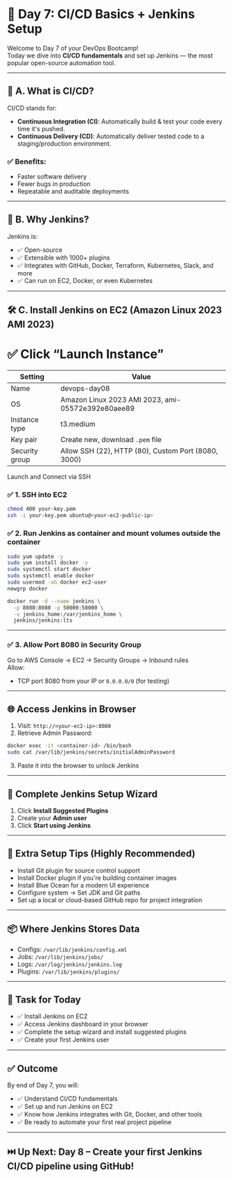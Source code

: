 
# 🚀 Day 7: CI/CD Basics + Jenkins Setup

Welcome to Day 7 of your DevOps Bootcamp!  
Today we dive into **CI/CD fundamentals** and set up Jenkins — the most popular open-source automation tool.

---

## 🧠 A. What is CI/CD?

CI/CD stands for:
- **Continuous Integration (CI)**: Automatically build & test your code every time it's pushed.
- **Continuous Delivery (CD)**: Automatically deliver tested code to a staging/production environment.

### ✅ Benefits:
- Faster software delivery
- Fewer bugs in production
- Repeatable and auditable deployments

---

## 🔧 B. Why Jenkins?

Jenkins is:
- ✅ Open-source
- ✅ Extensible with 1000+ plugins
- ✅ Integrates with GitHub, Docker, Terraform, Kubernetes, Slack, and more
- ✅ Can run on EC2, Docker, or even Kubernetes

---

## 🛠️ C. Install Jenkins on EC2 (Amazon Linux 2023 AMI 2023)

# ✅ Click “Launch Instance”

| Setting              | Value                                               |
|----------------------|-----------------------------------------------------|
| Name                 | devops-day08                                        |
| OS                   | Amazon Linux 2023 AMI 2023, ami-05572e392e80aee89   |
| Instance type        | t3.medium                                           |
| Key pair             | Create new, download `.pem` file                    |
| Security group       | Allow SSH (22), HTTP (80), Custom Port (8080, 3000) |

Launch and Connect via SSH



### ✅ 1. SSH into EC2
```bash
chmod 400 your-key.pem
ssh -i your-key.pem ubuntu@<your-ec2-public-ip>

```

### ✅ 2. Run Jenkins as container and mount volumes outside the container
```bash
sudo yum update -y
sudo yum install docker -y
sudo systemctl start docker
sudo systemctl enable docker
sudo usermod -aG docker ec2-user
newgrp docker

docker run -d --name jenkins \
  -p 8080:8080 -p 50000:50000 \
  -v jenkins_home:/var/jenkins_home \
  jenkins/jenkins:lts

```
---

### ✅ 3. Allow Port 8080 in Security Group
Go to AWS Console → EC2 → Security Groups → Inbound rules  
Allow:
- TCP port 8080 from your IP or `0.0.0.0/0` (for testing)

---

## 🌐 Access Jenkins in Browser

1. Visit: `http://<your-ec2-ip>:8080`
2. Retrieve Admin Password:
```bash
docker exec -it <container-id> /bin/bash
sudo cat /var/lib/jenkins/secrets/initialAdminPassword
```
3. Paste it into the browser to unlock Jenkins

---

## 🔧 Complete Jenkins Setup Wizard

1. Click **Install Suggested Plugins**
2. Create your **Admin user**
3. Click **Start using Jenkins**

---

## 📘  Extra Setup Tips (Highly Recommended)

- Install Git plugin for source control support
- Install Docker plugin if you're building container images
- Install Blue Ocean for a modern UI experience
- Configure system → Set JDK and Git paths
- Set up a local or cloud-based GitHub repo for project integration

---

## 📦  Where Jenkins Stores Data

- Configs: `/var/lib/jenkins/config.xml`
- Jobs: `/var/lib/jenkins/jobs/`
- Logs: `/var/log/jenkins/jenkins.log`
- Plugins: `/var/lib/jenkins/plugins/`

---

## 🎯 Task for Today

- ✅ Install Jenkins on EC2
- ✅ Access Jenkins dashboard in your browser
- ✅ Complete the setup wizard and install suggested plugins
- ✅ Create your first Jenkins user

---

## ✅ Outcome

By end of Day 7, you will:
- ✅ Understand CI/CD fundamentals
- ✅ Set up and run Jenkins on EC2
- ✅ Know how Jenkins integrates with Git, Docker, and other tools
- ✅ Be ready to automate your first real project pipeline

---

## ⏭️ Up Next: Day 8 – Create your first Jenkins CI/CD pipeline using GitHub!
